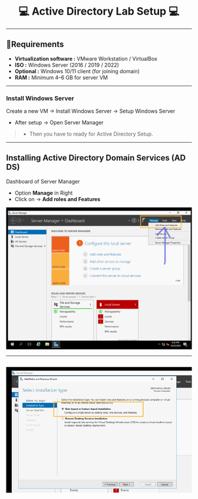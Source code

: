 <h1 align="center"> 💻 Active Directory Lab Setup 💻</h1>

---
## 🧩Requirements
- **Virtualization software :** VMware Workstation / VirtualBox
- **ISO :** Windows Server (2016 / 2019 / 2022)
- **Optional :** Windows 10/11 client (for joining domain)
- **RAM :** Minimum 4–6 GB for server VM

---
### Install Windows Server
Create a new VM → Install Windows Server → Setup Windows Server

- After setup → Open Server Manager
> - Then you have to ready for Active Directory Setup.

---
## Installing Active Directory Domain Services (AD DS)
Dashboard of Server Manager

- Option **Manage** in Right
- Click on → **Add roles and Features**
  
<div style="text-align: center;"><img src="https://github.com/Nikunj-Sahani/CRTA--Certified_Red_Team_Analyst/blob/main/Study%20Material/Images/AD-1.png" alt="Sample Image"></div>

---
## 

<div style="text-align: center;"><img src="https://github.com/Nikunj-Sahani/CRTA--Certified_Red_Team_Analyst/blob/main/Study%20Material/Images/AD-2.png" alt="Sample Image"></div>
